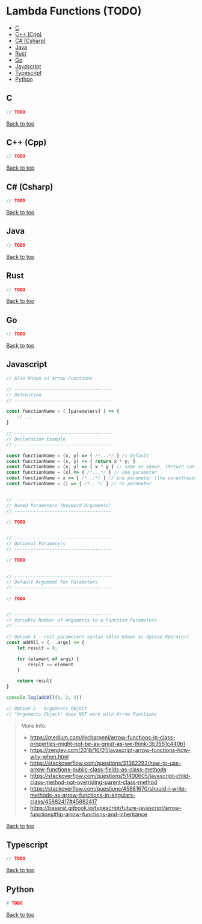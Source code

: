 # Lambda Functions (TODO)

- [C](#c)
- [C++ (Cpp)](#c-cpp)
- [C# (Csharp)](#c-csharp)
- [Java](#java)
- [Rust](#rust)
- [Go](#go)
- [Javascript](#javascript)
- [Typescript](#typescript)
- [Python](#python)

## C

```C
// TODO
```

[Back to top](#top)

## C++ (Cpp)

```Cpp
// TODO
```

[Back to top](#top)

## C# (Csharp)

```Cs
// TODO
```

[Back to top](#top)

## Java

```Java
// TODO
```

[Back to top](#top)

## Rust

```Rust
// TODO
```

[Back to top](#top)

## Go

```Go
// TODO
```

[Back to top](#top)

## Javascript

```Javascript
// Also Known as Arrow Functions

// ------------------------------------
// Definition
// ------------------------------------

const functionName = ( [parameters] ) => {
	// ...
}

// ------------------------------------
// Declaration Example
// ------------------------------------

const functionName = (x, y) => { /*...*/ } // Default
const functionName = (x, y) => { return x * y; }
const functionName = (x, y) => { x * y } // Same as above. (Return can be omitted)
const functionName = (x) => { /*...*/ } // one parameter
const functionName = x => { /*...*/ } // one parameter (the parentheses can be omitted)
const functionName = () => { /*...*/ } // no parameter


// ------------------------------------
// Named Parameters (Keyword Arguments)
// ------------------------------------

// TODO


// ------------------------------------
// Optional Parameters
// ------------------------------------

// TODO


// ------------------------------------
// Default Argument for Parameters
// ------------------------------------

// TODO


// ------------------------------------
// Variable Number of Arguments to a Function Parameters
// ------------------------------------

// Option 1 - rest parameters syntax (Also Known as Spread Operator)
const addAll = (...args) => {
	let result = 0;

	for (element of args) {
		result += element
	}

	return result
}

console.log(addAll(1, 2, 3))

// Option 2 - Arguments Object
// "Arguments Object" does NOT work with Arrow Functions
```

> More Info:
> - https://medium.com/@charpeni/arrow-functions-in-class-properties-might-not-be-as-great-as-we-think-3b3551c440b1
> - https://zendev.com/2018/10/01/javascript-arrow-functions-how-why-when.html
> - https://stackoverflow.com/questions/31362292/how-to-use-arrow-functions-public-class-fields-as-class-methods
> - https://stackoverflow.com/questions/51400605/javascript-child-class-method-not-overriding-parent-class-method
> - https://stackoverflow.com/questions/45881670/should-i-write-methods-as-arrow-functions-in-angulars-class/45882417#45882417
> - https://basarat.gitbook.io/typescript/future-javascript/arrow-functions#tip-arrow-functions-and-inheritance

[Back to top](#top)

## Typescript

```Typescript
// TODO
```

[Back to top](#top)

## Python

```Python
# TODO
```

[Back to top](#top)
